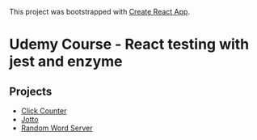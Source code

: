 This project was bootstrapped with [Create React App](https://github.com/facebook/create-react-app).

# Udemy Course - React testing with jest and enzyme

## Projects

- [Click Counter](https://github.com/gonzs/first-app-with-testing/blob/master/click-counter/README.md)
- [Jotto](https://github.com/gonzs/first-app-with-testing/blob/master/jotto/README.md)
- [Random Word Server](https://github.com/gonzs/first-app-with-testing/blob/master/random-word-server/README.md)
